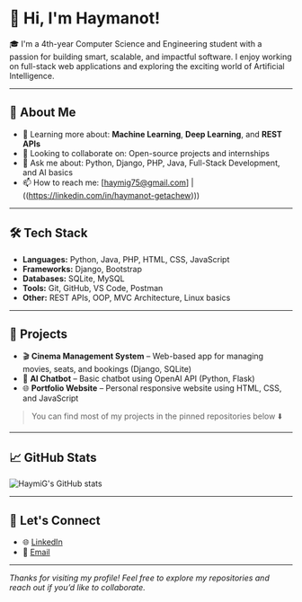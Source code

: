 # 👋 Hi, I'm Haymanot!

🎓 I'm a 4th-year Computer Science and Engineering student with a passion for building smart, scalable, and impactful software. I enjoy working on full-stack web applications and exploring the exciting world of Artificial Intelligence.

---

## 🧠 About Me

- 🌱 Learning more about: **Machine Learning**, **Deep Learning**, and **REST APIs**
- 👯 Looking to collaborate on: Open-source projects and internships
- 💬 Ask me about: Python, Django, PHP, Java, Full-Stack Development, and AI basics
- 📫 How to reach me: [haymig75@gmail.com] | ((https://linkedin.com/in/haymanot-getachew)))

---

## 🛠️ Tech Stack

- **Languages:** Python, Java, PHP, HTML, CSS, JavaScript
- **Frameworks:** Django, Bootstrap
- **Databases:** SQLite, MySQL
- **Tools:** Git, GitHub, VS Code, Postman
- **Other:** REST APIs, OOP, MVC Architecture, Linux basics

---

## 📌 Projects

- 🎬 **Cinema Management System** – Web-based app for managing movies, seats, and bookings (Django, SQLite)
- 🤖 **AI Chatbot** – Basic chatbot using OpenAI API (Python, Flask)
- 🌐 **Portfolio Website** – Personal responsive website using HTML, CSS, and JavaScript

> You can find most of my projects in the pinned repositories below ⬇️

---

## 📈 GitHub Stats

![HaymiG's GitHub stats](https://github-readme-stats.vercel.app/api?username=HaymiG&show_icons=true&theme=radical)


---

## 🤝 Let's Connect

- 🌐 [LinkedIn](https://linkedin.com/in/haymanot-getachew)
- 📧 [Email](mailto:haymig75@gmail.com)

---

*Thanks for visiting my profile! Feel free to explore my repositories and reach out if you’d like to collaborate.*


